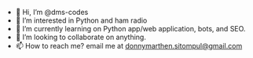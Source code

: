 - 👋 Hi, I’m @dms-codes
- 👀 I’m interested in Python and ham radio
- 🌱 I’m currently learning on Python app/web application, bots, and SEO.
- 💞️ I’m looking to collaborate on anything.
- 📫 How to reach me? email me at donnymarthen.sitompul@gmail.com

<!---
dms-codes/dms-codes is a ✨ special ✨ repository because its `README.md` (this file) appears on your GitHub profile.
You can click the Preview link to take a look at your changes.
--->
